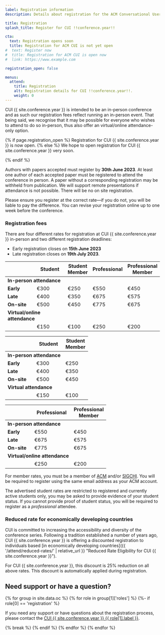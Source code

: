 ```yaml
---
label: Registration information
description: Details about registration for the ACM Conversational User Interfaces (CUI) !!conference.year!! conference.

title: Registration
splash_title: Register for CUI !!conference.year!!

cta:
  text: Registration opens soon
  title: Registration for ACM CUI is not yet open
#  text: Register now
#  title: Registration for ACM CUI is open now
#  link: https://www.example.com

registration_open: false

menus:
  attend:
    title: Registration
    alt: Registration details for CUI !!conference.year!!.
    weight: 0
---
```


CUI {{ site.conference.year }} is intended to be an in-person conference and as such our registration fees reflect running an in-person event. That being said, we recognise that it may be possible for everyone who wishes to attend to do so in-person, thus also offer an virtual/online attendance-only option. 

{% if page.registration_open %}
Registration for CUI {{ site.conference.year }} is now open.
{% else %}
We hope to open registration for CUI {{ site.conference.year }} very soon.
<!-- Registration online has now closed, and you must register on-site.-->
{% endif %}

Authors with papers accepted must register by **30th June 2023**. At least one author of each accepted paper must be registered to attend the conference in person. A paper without a corresponding registration may be withheld from publication. We will support remote presentations if attendance is not possible. There will be no on site registration.

Please ensure you register at the correct rate—if you do not, you will be liable to pay the difference. You can revise your registration online up to one week before the conference.

### Registration fees

There are four different rates for registration at CUI {{ site.conference.year }} in-person and two different registration deadlines:

* Early registration closes on **15th June 2023**
* Late registration closes on **19th July 2023**.

<table class="registration-rates mx-auto mt-4 mb-3 text-center d-md-block d-none">
	<thead class="border-bottom">
		<th></th>
		<th class="px-3 pb-3 align-top text-center">Student</th>
		<th class="px-3 pb-3 align-top text-center">Student<br>Member</th>
		<th class="px-3 pb-3 align-top text-center">Professional</th>
		<th class="px-3 pb-3 align-top text-center">Professional<br>Member</th>
	</thead>
	<tbody>
		<tr>
			<td colspan="2" class="small py-3 border-bottom text-start text-secondary"><strong>In-person attendance</strong></td>
		</tr>
		<tr class="mb-3 ">
				<td class="pe-3 py-3"><strong>Early</strong></td>
				<td class="py-3">€300</td>
				<td class="py-3">€250</td>
				<td class="py-3">€550</td>
				<td class="py-3">€450</td>
		</tr>
		<tr class="pb-3">
				<td class="pe-3 py-3"><strong>Late</strong></td>
				<td class="py-3">€400</td>
				<td class="py-3">€350</td>
				<td class="py-3">€675</td>
				<td class="py-3">€575</td>
		</tr>
		<tr class="pb-3 border-bottom">
				<td class="pe-3 py-3"><strong>On-site</strong></td>
				<td class="py-3">€500</td>
				<td class="py-3">€450</td>
				<td class="py-3">€775</td>
				<td class="py-3">€675</td>
		</tr>
		<tr>
			<td colspan="2" class="small py-3 text-start text-secondary"><strong>Virtual/online attendance</strong></td>
		</tr>
		<tr class="pt-5 pb-3 border-top">
				<td class="pe-3 py-3"></td>
				<td class="py-3">€150</td>
				<td class="py-3">€100</td>
				<td class="py-3">€250</td>
				<td class="py-3">€200</td>
		</tr>
	</tbody>
</table>

<table class="registration-rates w-100 mx-auto border-bottom mt-4 text-center d-md-none d-block">
	<thead class="border-bottom">
		<th></th>
		<th class="px-3 py-3 align-top text-center">Student</th>
		<th class="px-3 py-3 align-top text-center">Student<br>Member</th>
	</thead>
	<tbody>
		<tr>
			<td colspan="2" class="small py-3 border-bottom text-start text-secondary"><strong>In-person attendance</strong></td>
		</tr>
		<tr class="mb-3 ">
				<td class="pe-3 py-3"><strong>Early</strong></td>
				<td class="py-3">€300</td>
				<td class="py-3">€250</td>
		</tr>
		<tr class="pb-3">
				<td class="pe-3 py-3"><strong>Late</strong></td>
				<td class="py-3">€400</td>
				<td class="py-3">€350</td>
		</tr>
		<tr class="pb-3 border-bottom">
				<td class="pe-3 py-3"><strong>On-site</strong></td>
				<td class="py-3">€500</td>
				<td class="py-3">€450</td>
		</tr>
		<tr>
			<td colspan="2" class="small py-3 text-start text-secondary"><strong>Virtual attendance</strong></td>
		</tr>
		<tr class="pt-5 pb-3 border-top">
				<td class="pe-3 py-3"></td>
				<td class="py-3">€150</td>
				<td class="py-3">€100</td>
		</tr>
	</tbody>
</table>

<table class="registration-rates border-top w-100 mx-auto mt-1 mb-3 text-center  d-md-none d-block">
	<thead class="border-bottom">
		<th></th>
		<th class="px-3 py-3 align-top text-center">Professional</th>
		<th class="px-3 py-3 align-top text-center">Professional<br>Member</th>
	</thead>
	<tbody>
		<tr>
			<td colspan="2" class="small py-3 border-bottom text-start text-secondary"><strong>In-person attendance</strong></td>
		</tr>
		<tr class="mb-3 ">
				<td class="pe-3 py-3"><strong>Early</strong></td>
				<td class="py-3">€550</td>
				<td class="py-3">€450</td>
		</tr>
		<tr class="pb-3">
				<td class="pe-3 py-3"><strong>Late</strong></td>
				<td class="py-3">€675</td>
				<td class="py-3">€575</td>
		</tr>
		<tr class="pb-3 border-bottom">
				<td class="pe-3 py-3"><strong>On-site</strong></td>
				<td class="py-3">€775</td>
				<td class="py-3">€675</td>
		</tr>
		<tr>
			<td colspan="2" class="small py-3 text-start text-secondary"><strong>Virtual/online attendance</strong></td>
		</tr>
		<tr class="pt-5 pb-3 border-top">
				<td class="pe-3 py-3"></td>
				<td class="py-3">€250</td>
				<td class="py-3">€200</td>
		</tr>
	</tbody>
</table>

For member rates, you must be a member of [ACM](https://acm.org "The Association for Computing Machinery") and/or [SIGCHI](https://sigchi.org " ACM Special Interest Group on Computer-Human Interaction"). You will be required to register using the same email address as your ACM account.

The advertised student rates are restricted to registered and currently active students only, you may be asked to provide evidence of your student status. If you cannot provide proof of student status, you will be required to register as a _professional_ attendee.

### Reduced rate for economically developing countries

CUI is committed to increasing the accessibility and diversity of the conference series. Following a tradition established a number of years ago, CUI {{ site.conference.year }} is offering a discounted registration to individuals based [in economically developing countries]({{ '/attend/reduced-rates/' | relative_url }} "Reduced Rate Eligibility for CUI {{ site.conference.year }}").

For CUI {{ site.conference.year }}, this discount is 25% reduction on all above rates. This discount is automatically applied during registration.

## Need support or have a question?

{% for group in site.data.oc %}
	{% for role in group[1]['roles'] %}
		{%- if role[0] == 'registration' %}
<p>If you need any support or have questions about the registration process, please contact the <a href="{{ role[1].email }}" title="Email address for the CUI {{ site.conference.year }} {{ role[1].label }}">CUI {{ site.conference.year }} {{ role[1].label }}</a>.</p>
		{% break %}
		{% endif %}
	{% endfor %}
{% endfor %}

